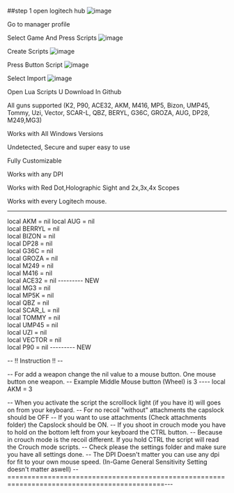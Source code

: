 ##step 1 open logitech hub
![image](https://github.com/SerenityEirlys/Anti-Recoil-All-Game/assets/100836558/759b9f3b-4619-4e14-a7d7-ebbe9b639b38)

Go to manager profile

Select Game And Press Scripts
![image](https://github.com/SerenityEirlys/Anti-Recoil-All-Game/assets/100836558/008437e0-b196-4414-8665-62277448e88b)


Create Scripts
![image](https://github.com/SerenityEirlys/Anti-Recoil-All-Game/assets/100836558/f6360866-4b3f-4446-b5a3-a63f738790c3)


Press Button Script
![image](https://github.com/SerenityEirlys/Anti-Recoil-All-Game/assets/100836558/af705c76-4718-4cca-9056-296aa03e373f)


Select Import
![image](https://github.com/SerenityEirlys/Anti-Recoil-All-Game/assets/100836558/70394093-5e7f-478c-a318-f28510b50cb7)


Open Lua Scripts U Download In Github





All guns supported (K2, P90, ACE32, AKM, M416, MP5, Bizon, UMP45, Tommy, Uzi, Vector, SCAR-L, QBZ, BERYL, G36C, GROZA, AUG, DP28, M249,MG3)

Works with All Windows Versions

Undetected, Secure and super easy to use

Fully Customizable

Works with any DPI

Works with Red Dot,Holographic Sight and 2x,3x,4x Scopes

Works with every Logitech mouse.


--------------------------------------------


local AKM = nil
local AUG = nil   
local BERRYL = nil                 
local BIZON = nil               
local DP28 =  nil             
local G36C = nil           
local GROZA = nil               
local M249 = nil                   
local M416 = nil            
local ACE32 = nil     --------- NEW            
local MG3 =  nil             
local MP5K = nil                 
local QBZ =  nil              
local SCAR_L = nil            
local TOMMY =  nil    
local UMP45 = nil              
local UZI =   nil         
local VECTOR = nil            
local P90 = nil      --------- NEW    

-- !! Instruction !! --

-- For add a weapon change the nil value to a mouse button. One mouse button one weapon.
-- Example Middle Mouse button (Wheel) is 3 ---- local AKM = 3 

-- When you activate the script the scrolllock light (if you have it) will goes on from your keyboard.
-- For no recoil "without" attachments the capslock should be OFF
-- If you want to use attachments (Check attachments folder) the Capslock should be ON.
-- If you shoot in crouch mode you have to hold on the bottom left from your keyboard the CTRL button.
-- Because in crouch mode is the recoil different. If you hold CTRL the script will read the Crouch mode scripts.
-- Check please the settings folder and make sure you have all settings done.
-- The DPI Doesn't matter you can use any dpi for fit to your own mouse speed. (In-Game General Sensitivity Setting doesn't matter aswell)
--=============================================================================================---
